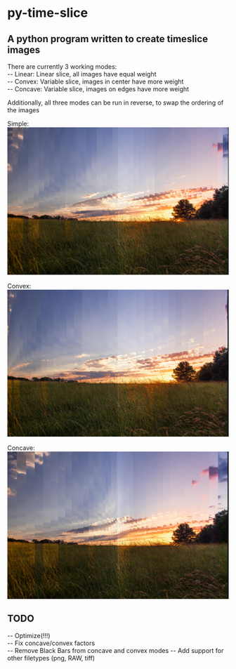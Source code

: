 # py-time-slice
## A python program written to create timeslice images

There are currently 3 working modes:  
--   Linear:    Linear slice, all images have equal weight  
--   Convex:    Variable slice, images in center have more weight  
--   Concave:   Variable slice, images on edges have more weight  

Additionally, all three modes can be run in reverse, to swap the ordering of the images  

Simple:  
![alt text](https://github.com/abschmidt6/py-time-slice/blob/master/Slicer-simple-output.jpg "Simple Slice")  

Convex:  
![alt text](https://github.com/abschmidt6/py-time-slice/blob/master/Slicer-convex-output.jpg "Convex Slice")  

Concave:  
![alt text](https://github.com/abschmidt6/py-time-slice/blob/master/Slicer-concave-output.jpg "Concave Slice")  


## TODO
--  Optimize(!!!)  
--  Fix concave/convex factors  
--  Remove Black Bars from concave and convex modes
--  Add support for other filetypes (png, RAW, tiff)

